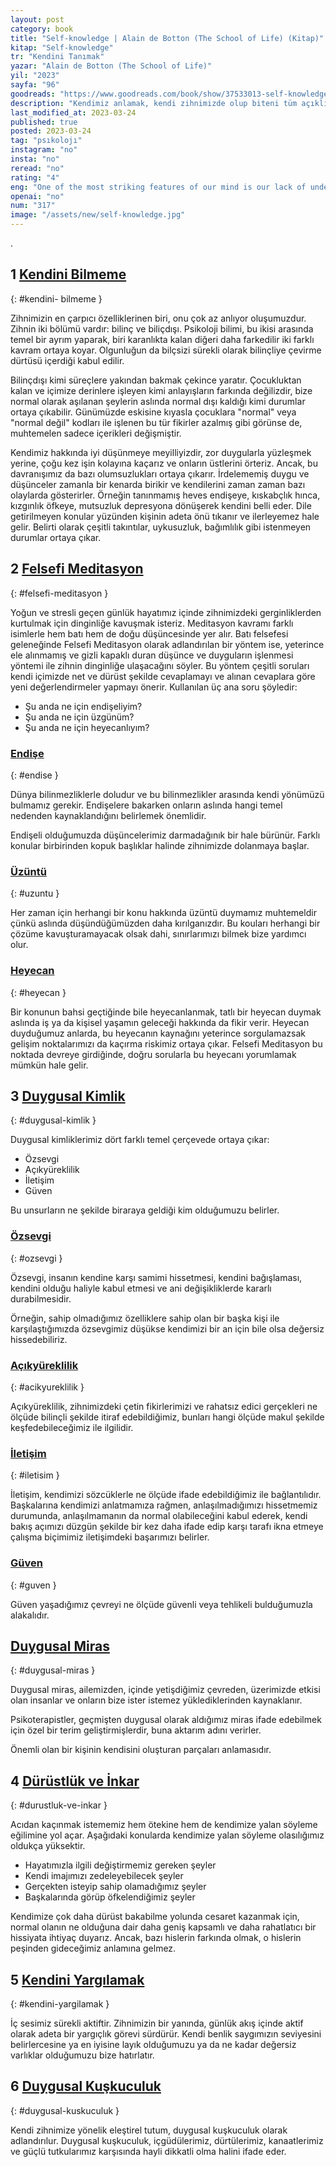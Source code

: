 ```yaml
---
layout: post
category: book
title: "Self-knowledge | Alain de Botton (The School of Life) (Kitap)"
kitap: "Self-knowledge"
tr: "Kendini Tanımak"
yazar: "Alain de Botton (The School of Life)"
yil: "2023"
sayfa: "96"
goodreads: "https://www.goodreads.com/book/show/37533013-self-knowledge"
description: "Kendimiz anlamak, kendi zihnimizde olup biteni tüm açıklığı ile fark etmekle başlar. Kendini Bilmek, kendini tanıma sürecine yönelik bir yol haritası sunuyor."
last_modified_at: 2023-03-24
published: true
posted: 2023-03-24
tag: "psıkolojı"
instagram: "no"
insta: "no"
reread: "no"
rating: "4"
eng: "One of the most striking features of our mind is our lack of understanding of it. The mind has two parts: the conscious and the unconscious. Psychology makes a fundamental distinction between these two, one remaining in the dark while the other is more noticeable. Looking closely at some unconscious processes can create reluctance. We are not aware of some understandings that we have internalized from childhood, and some situations where things that were implanted into us as "normal" actually turn out to be abnormal. We tend to think well of ourselves and often take the easy way out instead of confronting difficult emotions and cover them up. However, this behavior also reveals some negativity. Unexplored emotions and thoughts accumulate over time and occasionally appear in some events. Meditation, a method called Philosophical Meditation in the Western philosophical tradition, offers a way to process unexplored and hidden thoughts and feelings to achieve mental calmness. The method suggests answering some questions honestly within ourselves and making new evaluations according to the answers. The three main questions used are: `What am I worried about right now?' 'What am I sad about right now?' and 'What am I excited about right now?' The book Self-Knowledge discusses these questions and more to help us better understand ourselves, our emotions and our thought patterns."
openai: "no"
num: "317"
image: "/assets/new/self-knowledge.jpg"
---
```

.

## 1 [Kendini Bilmeme](#kendini-bilmeme)
{: #kendini- bilmeme }

Zihnimizin en çarpıcı özelliklerinen biri, onu çok az anlıyor oluşumuzdur. Zihnin iki bölümü vardır: bilinç ve biliçdışı. Psikoloji bilimi, bu ikisi arasında temel bir ayrım yaparak, biri karanlıkta kalan diğeri daha farkedilir iki farklı kavram ortaya koyar. Olgunluğun da bilçsizi sürekli olarak bilinçliye çevirme dürtüsü içerdiği kabul edilir. 

Bilinçdışı kimi süreçlere yakından bakmak çekince yaratır. Çocukluktan kalan ve içimize derinlere işleyen kimi anlayışların farkında değilizdir, bize normal olarak aşılanan şeylerin aslında normal dışı kaldığı kimi durumlar ortaya çıkabilir. Günümüzde eskisine kıyasla çocuklara "normal" veya "normal değil" kodları ile işlenen bu tür fikirler azalmış gibi görünse de, muhtemelen sadece içerikleri değişmiştir.

Kendimiz hakkında iyi düşünmeye meyilliyizdir, zor duygularla yüzleşmek yerine, çoğu kez işin kolayına kaçarız ve onların üstlerini örteriz. Ancak, bu davranışımız da bazı olumsuzlukları ortaya çıkarır. İrdelememiş duygu ve düşünceler zamanla bir kenarda birikir ve kendilerini zaman zaman bazı olaylarda gösterirler. Örneğin tanınmamış heves endişeye, kıskabçlık hınca, kızgınlık öfkeye, mutsuzluk depresyona dönüşerek kendini belli eder. Dile getirilmeyen konular yüzünden kişinin adeta önü tıkanır ve ilerleyemez hale gelir. Belirti olarak çeşitli takıntılar, uykusuzluk, bağımlılık gibi istenmeyen durumlar ortaya çıkar. 

## 2 [Felsefi Meditasyon](#felsefi-meditasyon)
{: #felsefi-meditasyon }

Yoğun ve stresli geçen günlük hayatımız içinde zihnimizdeki gerginliklerden kurtulmak için dinginliğe kavuşmak isteriz. Meditasyon kavramı farklı isimlerle hem batı hem de doğu düşüncesinde yer alır. Batı felsefesi geleneğinde Felsefi Meditasyon olarak adlandırılan bir yöntem ise, yeterince ele alınmamış ve gizli kapaklı duran düşünce ve duyguların işlenmesi yöntemi ile zihnin dinginliğe ulaşacağını söyler.  Bu yöntem çeşitli soruları kendi içimizde net ve dürüst şekilde cevaplamayı ve alınan cevaplara göre yeni değerlendirmeler yapmayı önerir. Kullanılan üç ana soru şöyledir:
- Şu anda ne için endişeliyim?
- Şu anda ne için üzgünüm?
- Şu anda ne için heyecanlıyım?

### [Endişe](#endise)
{: #endise }

Dünya bilinmezliklerle doludur ve bu bilinmezlikler arasında kendi yönümüzü bulmamız gerekir. Endişelere bakarken onların aslında hangi temel nedenden kaynaklandığını belirlemek önemlidir. 

Endişeli olduğumuzda düşüncelerimiz darmadağınık bir hale bürünür. Farklı konular birbirinden kopuk başlıklar halinde zihnimizde dolanmaya başlar. 

### [Üzüntü](#uzuntu)
{: #uzuntu }

Her zaman için herhangi bir konu hakkında üzüntü duymamız muhtemeldir çünkü aslında düşündüğümüzden daha kırılganızdır. Bu kouları herhangi bir çözüme kavuşturamayacak olsak dahi, sınırlarımızı bilmek bize yardımcı olur. 

### [Heyecan](#heyecan)
{: #heyecan }

Bir konunun bahsi geçtiğinde bile heyecanlanmak, tatlı bir heyecan duymak aslında iş ya da kişisel yaşamın geleceği hakkında da fikir verir. Heyecan duyduğumuz anlarda, bu heyecanın kaynağını yeterince sorgulamazsak gelişim noktalarımızı da kaçırma riskimiz ortaya çıkar. Felsefi Meditasyon bu noktada devreye girdiğinde, doğru sorularla bu heyecanı yorumlamak mümkün hale gelir.

## 3 [Duygusal Kimlik](#duygusal-kimlik)
{: #duygusal-kimlik }

Duygusal kimliklerimiz dört farklı temel çerçevede ortaya çıkar:
- Özsevgi
- Açıkyüreklilik
- İletişim
- Güven

Bu unsurların ne şekilde biraraya geldiği kim olduğumuzu belirler. 

### [Özsevgi](#ozsevgi)
{: #ozsevgi  }

Özsevgi, insanın kendine karşı samimi hissetmesi, kendini bağışlaması, kendini olduğu haliyle kabul etmesi ve ani değişikliklerde kararlı durabilmesidir. 

Örneğin, sahip olmadığımız özelliklere sahip olan bir başka kişi ile karşılaştığımızda özsevgimiz düşükse kendimizi bir an için bile olsa değersiz hissedebiliriz. 

### [Açıkyüreklilik](#acikyureklilik)
{: #acikyureklilik }

Açıkyüreklilik, zihnimizdeki çetin fikirlerimizi ve rahatsız edici gerçekleri ne ölçüde bilinçli şekilde itiraf edebildiğimiz, bunları hangi ölçüde makul şekilde keşfedebileceğimiz ile ilgilidir. 

### [İletişim](#iletisim)
{: #iletisim }

İletişim, kendimizi sözcüklerle ne ölçüde ifade edebildiğimiz ile bağlantılıdır. Başkalarına kendimizi anlatmamıza rağmen, anlaşılmadığımızı hissetmemiz durumunda, anlaşılmamanın da normal olabileceğini kabul ederek, kendi bakış açımızı düzgün şekilde bir kez daha ifade edip karşı tarafı ikna etmeye çalışma biçimimiz iletişimdeki başarımızı belirler. 

### [Güven](#guven)
{: #guven }

Güven yaşadığımız çevreyi ne ölçüde güvenli veya tehlikeli bulduğumuzla alakalıdır. 

## [Duygusal Miras](#duygusal-miras)
{: #duygusal-miras }

Duygusal miras, ailemizden, içinde yetişdiğimiz çevreden, üzerimizde etkisi olan insanlar ve onların bize ister istemez yüklediklerinden kaynaklanır.

Psikoterapistler, geçmişten duygusal olarak aldığımız miras ifade edebilmek için özel bir terim geliştirmişlerdir, buna aktarım adını verirler. 

Önemli olan bir kişinin kendisini oluşturan parçaları anlamasıdır. 


## 4 [Dürüstlük ve İnkar](#durustluk-ve-inkar)
{: #durustluk-ve-inkar }

Acıdan kaçınmak istememiz hem ötekine hem de kendimize yalan söyleme eğilimine yol açar. Aşağıdaki konularda kendimize yalan söyleme olasılığımız oldukça yüksektir. 
- Hayatımızla ilgili değiştirmemiz gereken şeyler
- Kendi imajımızı zedeleyebilecek şeyler
- Gerçekten isteyip sahip olamadığımız şeyler
- Başkalarında görüp öfkelendiğimiz şeyler

Kendimize çok daha dürüst bakabilme yolunda cesaret kazanmak için, normal olanın ne olduğuna dair daha geniş kapsamlı ve daha rahatlatıcı bir hissiyata ihtiyaç duyarız. Ancak, bazı hislerin farkında olmak, o hislerin peşinden gideceğimiz anlamına gelmez.

## 5 [Kendini Yargılamak](#kendini-yargilamak)
{: #kendini-yargilamak }

İç sesimiz sürekli aktiftir. Zihnimizin bir yanında, günlük akış içinde aktif olarak adeta bir yargıçlık görevi sürdürür. Kendi benlik saygımızın seviyesini belirlercesine ya en iyisine layık olduğumuzu ya da ne kadar değersiz varlıklar olduğumuzu bize hatırlatır.

## 6 [Duygusal Kuşkuculuk](#duygusal-kuskuculuk)
{: #duygusal-kuskuculuk }

Kendi zihnimize yönelik eleştirel tutum, duygusal kuşkuculuk olarak adlandırılur. Duygusal kuşkuculuk, içgüdülerimiz, dürtülerimiz, kanaatlerimiz ve güçlü tutkularımız karşısında hayli dikkatli olma halini ifade eder. 

 
